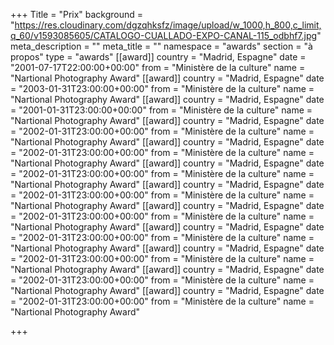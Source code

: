 +++
Title = "Prix"
background = "https://res.cloudinary.com/dgzqhksfz/image/upload/w_1000,h_800,c_limit,q_60/v1593085605/CATALOGO-CUALLADO-EXPO-CANAL-115_odbhf7.jpg"
meta_description = ""
meta_title = ""
namespace = "awards"
section = "à propos"
type = "awards"
[[award]]
country = "Madrid, Espagne"
date = "2001-07-17T22:00:00+00:00"
from = "Ministère de la culture"
name = "Nartional Photography Award"
[[award]]
country = "Madrid, Espagne"
date = "2003-01-31T23:00:00+00:00"
from = "Ministère de la culture"
name = "Nartional Photography Award"
[[award]]
country = "Madrid, Espagne"
date = "2001-01-31T23:00:00+00:00"
from = "Ministère de la culture"
name = "Nartional Photography Award"
[[award]]
country = "Madrid, Espagne"
date = "2002-01-31T23:00:00+00:00"
from = "Ministère de la culture"
name = "Nartional Photography Award"
[[award]]
country = "Madrid, Espagne"
date = "2002-01-31T23:00:00+00:00"
from = "Ministère de la culture"
name = "Nartional Photography Award"
[[award]]
country = "Madrid, Espagne"
date = "2002-01-31T23:00:00+00:00"
from = "Ministère de la culture"
name = "Nartional Photography Award"
[[award]]
country = "Madrid, Espagne"
date = "2002-01-31T23:00:00+00:00"
from = "Ministère de la culture"
name = "Nartional Photography Award"
[[award]]
country = "Madrid, Espagne"
date = "2002-01-31T23:00:00+00:00"
from = "Ministère de la culture"
name = "Nartional Photography Award"
[[award]]
country = "Madrid, Espagne"
date = "2002-01-31T23:00:00+00:00"
from = "Ministère de la culture"
name = "Nartional Photography Award"
[[award]]
country = "Madrid, Espagne"
date = "2002-01-31T23:00:00+00:00"
from = "Ministère de la culture"
name = "Nartional Photography Award"
[[award]]
country = "Madrid, Espagne"
date = "2002-01-31T23:00:00+00:00"
from = "Ministère de la culture"
name = "Nartional Photography Award"
[[award]]
country = "Madrid, Espagne"
date = "2002-01-31T23:00:00+00:00"
from = "Ministère de la culture"
name = "Nartional Photography Award"

+++
